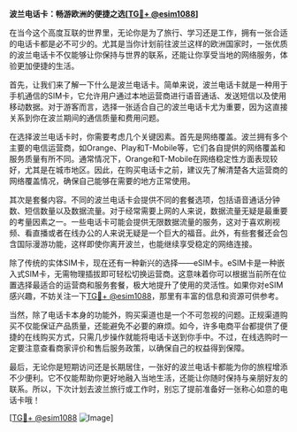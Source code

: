 **波兰电话卡：畅游欧洲的便捷之选[[TG💪+ @esim1088](https://t.me/s/esim1088)]**

在当今这个高度互联的世界里，无论你是为了旅行、学习还是工作，拥有一张合适的电话卡都是必不可少的。尤其是当你计划前往波兰这样的欧洲国家时，一张优质的波兰电话卡不仅能够让你保持与世界的联系，还能让你享受当地的网络服务，体验更加便捷的生活。

首先，让我们来了解一下什么是波兰电话卡。简单来说，波兰电话卡就是一种用于手机通信的SIM卡，它允许用户通过本地运营商进行语音通话、发送短信以及使用移动数据。对于游客而言，选择一张适合自己的波兰电话卡尤为重要，因为这直接关系到你在波兰期间的通信质量和费用问题。

在选择波兰电话卡时，你需要考虑几个关键因素。首先是网络覆盖。波兰拥有多个主要的电信运营商，如Orange、Play和T-Mobile等，它们各自提供的网络覆盖和服务质量有所不同。通常情况下，Orange和T-Mobile在网络稳定性方面表现较好，尤其是在城市地区。因此，在购买电话卡之前，建议先了解清楚各大运营商的网络覆盖情况，确保自己能够在需要的地方正常使用。

其次是套餐内容。不同的波兰电话卡会提供不同的套餐选项，包括语音通话分钟数、短信数量以及数据流量。对于经常需要上网的人来说，数据流量无疑是最重要的考量因素之一。一些电话卡可能会提供无限数据流量的服务，这对于喜欢刷视频、看直播或者在线办公的人来说无疑是一个巨大的福音。此外，有些套餐还会包含国际漫游功能，这样即使你离开波兰，也能继续享受稳定的网络连接。

除了传统的实体SIM卡，现在还有一种新兴的选择——eSIM卡。eSIM卡是一种嵌入式SIM卡，无需物理插拔即可轻松切换运营商。这意味着你可以根据当前所在位置选择最适合的运营商和服务套餐，极大地提升了使用的灵活性。如果你对eSIM感兴趣，不妨关注一下[TG💪+ @esim1088](https://t.me/s/esim1088)，那里有丰富的信息和资源可供参考。

当然，除了电话卡本身的功能外，购买渠道也是一个不可忽视的问题。正规渠道购买不仅能保证产品质量，还能避免不必要的麻烦。如今，许多电商平台都提供了便捷的在线购买方式，只需几步操作就能将电话卡送到你手中。不过，在线选购时一定要注意查看商家评价和售后服务政策，以确保自己的权益得到保障。

最后，无论你是短期访问还是长期居住，一张好的波兰电话卡都能为你的旅程增添不少便利。它不仅能帮助你更好地融入当地生活，还能让你随时保持与亲朋好友的联系。所以，下次计划去波兰旅行或工作时，别忘了提前准备好一张称心如意的电话卡哦！

[[TG💪+ @esim1088](https://t.me/s/esim1088) ![Image](https://i.postimg.cc/4NQfJmqS/Snipaste-2025-05-13-00-14-12.png)]